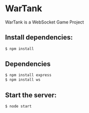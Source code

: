 # WarTank

  WarTank is a WebSocket Game Project


## Install dependencies:

```bash
$ npm install
```

## Dependencies

```bash
$ npm install express
$ npm install ws
```

## Start the server:

```bash
$ node start
```
